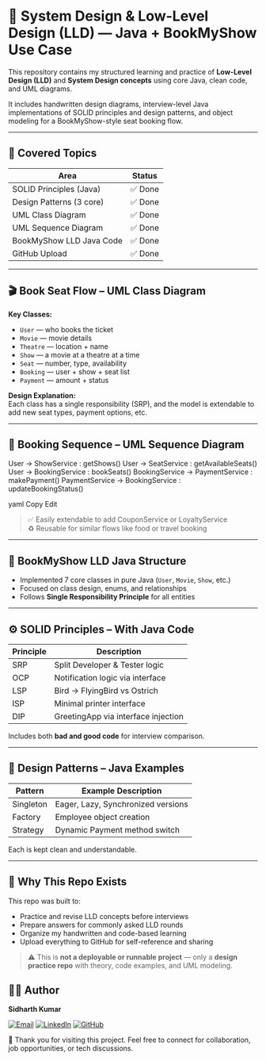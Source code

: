 # 📘 System Design & Low-Level Design (LLD) — Java + BookMyShow Use Case

This repository contains my structured learning and practice of **Low-Level Design (LLD)** and **System Design concepts** using core Java, clean code, and UML diagrams.

It includes handwritten design diagrams, interview-level Java implementations of SOLID principles and design patterns, and object modeling for a BookMyShow-style seat booking flow.

---

## 🔧 Covered Topics

| Area                      | Status |
|---------------------------|--------|
| SOLID Principles (Java)   | ✅ Done |
| Design Patterns (3 core)  | ✅ Done |
| UML Class Diagram         | ✅ Done |
| UML Sequence Diagram      | ✅ Done |
| BookMyShow LLD Java Code  | ✅ Done |
| GitHub Upload             | ✅ Done |

---

## 🎬 Book Seat Flow – UML Class Diagram

**Key Classes:**

- `User` — who books the ticket  
- `Movie` — movie details  
- `Theatre` — location + name  
- `Show` — a movie at a theatre at a time  
- `Seat` — number, type, availability  
- `Booking` — user + show + seat list  
- `Payment` — amount + status

**Design Explanation:**  
Each class has a single responsibility (SRP), and the model is extendable to add new seat types, payment options, etc.

---

## 🧾 Booking Sequence – UML Sequence Diagram

User → ShowService : getShows()
User → SeatService : getAvailableSeats()
User → BookingService : bookSeats()
BookingService → PaymentService : makePayment()
PaymentService → BookingService : updateBookingStatus()

yaml
Copy
Edit

> ✅ Easily extendable to add CouponService or LoyaltyService  
> ♻️ Reusable for similar flows like food or travel booking

---

## 🧱 BookMyShow LLD Java Structure

- Implemented 7 core classes in pure Java (`User`, `Movie`, `Show`, etc.)
- Focused on class design, enums, and relationships
- Follows **Single Responsibility Principle** for all entities

---

## ⚙️ SOLID Principles – With Java Code

| Principle | Description                          |
|-----------|--------------------------------------|
| SRP       | Split Developer & Tester logic       |
| OCP       | Notification logic via interface     |
| LSP       | Bird → FlyingBird vs Ostrich         |
| ISP       | Minimal printer interface            |
| DIP       | GreetingApp via interface injection  |

Includes both **bad and good code** for interview comparison.

---

## 🧠 Design Patterns – Java Examples

| Pattern     | Example Description                    |
|-------------|----------------------------------------|
| Singleton   | Eager, Lazy, Synchronized versions     |
| Factory     | Employee object creation               |
| Strategy    | Dynamic Payment method switch          |

Each is kept clean and understandable.

---

## 🙋 Why This Repo Exists

This repo was built to:

- Practice and revise LLD concepts before interviews  
- Prepare answers for commonly asked LLD rounds  
- Organize my handwritten and code-based learning  
- Upload everything to GitHub for self-reference and sharing

> ⚠️ This is **not a deployable or runnable project** — only a **design practice repo** with theory, code examples, and UML modeling.




## 👨‍💻 Author

**Sidharth Kumar**

[![Email](https://img.shields.io/badge/Email-siddharth0161820@gmail.com-red?style=for-the-badge&logo=gmail)](mailto:siddharth0161820@gmail.com)
[![LinkedIn](https://img.shields.io/badge/LinkedIn-Connect-blue?style=for-the-badge&logo=linkedin)](https://www.linkedin.com/in/siddharthkumar16)
[![GitHub](https://img.shields.io/badge/GitHub-Profile-black?style=for-the-badge&logo=github)](https://github.com/siddharth0161820)

🙏 Thank you for visiting this project.
Feel free to connect for collaboration, job opportunities, or tech discussions.
